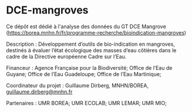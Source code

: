 # DCE-mangroves

Ce dépôt est dédié à l'analyse des données du GT DCE Mangrove (https://borea.mnhn.fr/fr/programme-recherche/bioindication-mangroves)

Description :
Développement d’outils de bio-indication en mangroves, destinés à évaluer l’état écologique des masses d’eau côtières dans le cadre de la Directive européenne Cadre sur l’Eau.

Financeur :
Agence Française pour la Biodiversité; 
Office de l’Eau de Guyane; 
Office de l’Eau Guadeloupe; 
Office de l’Eau Martinique; 

Coordinateur du projet :
Guillaume Dirberg, MNHN/BOREA, guillaume.dirberg@mnhn.fr

Partenaires :
UMR BOREA;
UMR ECOLAB;
UMR LEMAR;
UMR MIO;
